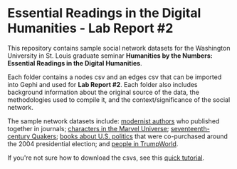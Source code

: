 # Essential Readings in the Digital Humanities - Lab Report #2

This repository contains sample social network datasets for the Washington University in St. Louis graduate seminar **Humanities by the Numbers: Essential Readings in the Digital Humanities**.

Each folder contains a nodes csv and an edges csv that can be imported into Gephi and used for **Lab Report #2**. Each folder also includes background information about the original source of the data, the methodologies used to compile it, and the context/significance of the social network.

The sample network datasets include: [modernist authors](/sample_datasets/modernist_journals_project/) who published together in journals; [characters in the Marvel Universe](/sample_datasets/marvel/); [seventeenth-century Quakers](/sample_datasets/quakers/); [books about U.S. politics](/sample_datasets/political_books/) that were co-purchased around the 2004 presidential election; and [people in TrumpWorld](/sample_datasets/trump/). 

If you're not sure how to download the csvs, see this [quick tutorial](/download_tutorial/).

